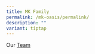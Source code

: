 ```yaml
---
title: MK Family
permalink: /mk-oasis/permalink/
description: ""
variant: tiptap
---
```

<p>Our <a href="\Files\Our_Team.pdf" rel="noopener noreferrer nofollow" target="_blank">Team</a></p>